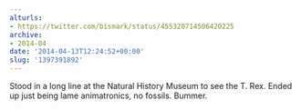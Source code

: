 ```yaml
---
alturls:
- https://twitter.com/bismark/status/455320714506420225
archive:
- 2014-04
date: '2014-04-13T12:24:52+00:00'
slug: '1397391892'
---
```


Stood in a long line at the Natural History Museum to see the T. Rex. Ended up just being lame animatronics, no fossils. Bummer.

